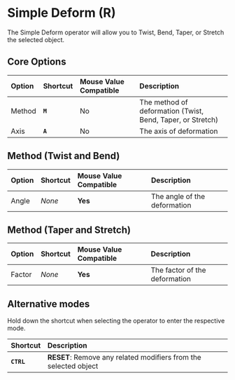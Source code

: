 # Simple Deform (<span title="Recallable">R</span>)

The Simple Deform operator will allow you to Twist, Bend, Taper, or Stretch the selected object.

## Core Options

| Option | Shortcut | Mouse Value Compatible | Description |
| :--- | :--- | :--- | :--- |
| Method | **`M`** | No | The method of deformation (Twist, Bend, Taper, or Stretch) |
| Axis | **`A`** | No | The axis of deformation |

## Method (Twist and Bend)

| Option | Shortcut | Mouse Value Compatible | Description |
| :--- | :--- | :--- | :--- |
| Angle | _None_ | **Yes** | The angle of the deformation |

## Method (Taper and Stretch)

| Option | Shortcut | Mouse Value Compatible | Description |
| :--- | :--- | :--- | :--- |
| Factor | _None_ | **Yes** | The factor of the deformation |

## Alternative modes

Hold down the shortcut when selecting the operator to enter the respective mode.

| Shortcut | Description |
| :--- | :--- |
| **`CTRL`** | **RESET**: Remove any related modifiers from the selected object |